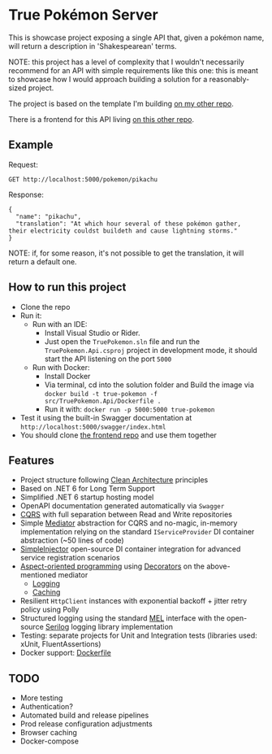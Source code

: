 # True Pokémon Server

This is showcase project exposing a single API that, given a pokémon name, will return a description in 'Shakespearean' terms.

NOTE: this project has a level of complexity that I wouldn't necessarily recommend for an API with simple requirements like this one: this is meant to showcase how I would approach building a solution for a reasonably-sized project.

The project is based on the template I'm building [on my other repo](https://github.com/undrivendev/template-webapi-aspnet).

There is a frontend for this API living [on this other repo](https://github.com/undrivendev/true-pokemon-react-app).

## Example

Request:

`GET http://localhost:5000/pokemon/pikachu`

Response:

```
{
  "name": "pikachu",
  "translation": "At which hour several of these pokémon gather,  their electricity couldst buildeth and cause lightning storms."
}
```

NOTE: if, for some reason, it's not possible to get the translation, it will return a default one.

## How to run this project

- Clone the repo
- Run it:
  - Run with an IDE:
    - Install Visual Studio or Rider.
    - Just open the `TruePokemon.sln` file and run the `TruePokemon.Api.csproj` project in development mode, it should start the API listening on the port `5000`
  - Run with Docker:
    - Install Docker
    - Via terminal, cd into the solution folder and Build the image via `docker build -t true-pokemon -f src/TruePokemon.Api/Dockerfile .`
    - Run it with: `docker run -p 5000:5000 true-pokemon`
- Test it using the built-in Swagger documentation at `http://localhost:5000/swagger/index.html`
- You should clone [the frontend repo](https://github.com/undrivendev/true-pokemon-react-app) and use them together

## Features

- Project structure following [Clean Architecture](https://blog.cleancoder.com/uncle-bob/2012/08/13/the-clean-architecture.html) principles
- Based on .NET 6 for Long Term Support
- Simplified .NET 6 startup hosting model
- OpenAPI documentation generated automatically via `Swagger`
- [CQRS](https://docs.microsoft.com/en-us/azure/architecture/patterns/cqrs) with full separation between Read and Write repositories
- Simple [Mediator](https://en.wikipedia.org/wiki/Mediator_pattern) abstraction for CQRS and no-magic, in-memory implementation relying on the standard `IServiceProvider` DI container abstraction (~50 lines of code)
- [SimpleInjector](https://github.com/simpleinjector/SimpleInjector) open-source DI container integration for advanced service registration scenarios
- [Aspect-oriented programming](https://en.wikipedia.org/wiki/Aspect-oriented_programming) using [Decorators](https://en.wikipedia.org/wiki/Decorator_pattern) on the above-mentioned mediator
  - [Logging](src/WebApiTemplate.Application/CommandHandlerLoggingDecorator.cs)
  - [Caching](src/WebApiTemplate.Application/QueryHandlerCachingDecorator.cs)
- Resilient `HttpClient` instances with exponential backoff + jitter retry policy using Polly
- Structured logging using the standard [MEL](https://github.com/dotnet/runtime/tree/main/src/libraries/Microsoft.Extensions.Logging.Abstractions) interface with the open-source [Serilog](https://github.com/serilog/serilog) logging library implementation
- Testing: separate projects for Unit and Integration tests (libraries used: xUnit, FluentAssertions)
- Docker support: [Dockerfile](src/TruePokemon.Api/Dockerfile)

## TODO

- More testing
- Authentication?
- Automated build and release pipelines
- Prod release configuration adjustments
- Browser caching
- Docker-compose
